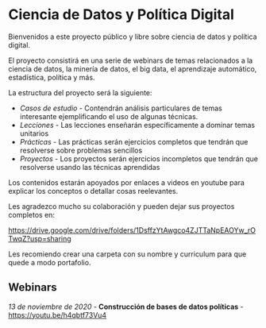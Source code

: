 # Ciencia de Datos y Política Digital

Bienvenidos a este proyecto público y libre sobre ciencia de datos y política digital.

El proyecto consistirá en una serie de webinars de temas relacionados a la ciencia de datos, la minería de datos, el big data, el aprendizaje automático, estadística, política y más.

La estructura del proyecto será la siguiente:

* *Casos de estudio* - Contendrán análisis particulares de temas interesante ejemplificando el uso de algunas técnicas.
* *Lecciones* - Las lecciones enseñarán específicamente a dominar temas unitarios
* *Prácticas* - Las prácticas serán ejercicios completos que tendrán que resolverse sobre problemas sencillos
* *Proyectos* - Los proyectos serán ejercicios incompletos que tendrán que resolverse usando las técnicas aprendidas

Los contenidos estarán apoyados por enlaces a videos en youtube para explicar los conceptos o detallar cosas reelevantes.

Les agradezco mucho su colaboración y pueden dejar sus proyectos completos en:

https://drive.google.com/drive/folders/1DsffzYtAwgco4ZJTTaNpEAOYw_rOTwqZ?usp=sharing

Les recomiendo crear una carpeta con su nombre y curriculum para que quede a modo portafolio.

## Webinars

*13 de noviembre de 2020* - **Construcción de bases de datos políticas** - https://youtu.be/h4qbtf73Vu4
